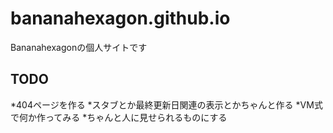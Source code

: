 # bananahexagon.github.io
Bananahexagonの個人サイトです

## TODO
*404ページを作る
*スタブとか最終更新日関連の表示とかちゃんと作る
*VM式で何か作ってみる
*ちゃんと人に見せられるものにする